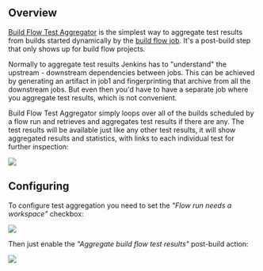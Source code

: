 ## Overview

[Build Flow Test Aggregator](https://wiki.jenkins-ci.org/display/JENKINS/Build+Flow+Test+Aggregator+Plugin) is the simplest way to aggregate test results from builds started dynamically by the [build flow job](https://wiki.jenkins-ci.org/display/JENKINS/Build+Flow+Plugin). It's a post-build step that only shows up for build flow projects.

Normally to aggregate test results Jenkins has to "understand" the upstream - downstream dependencies between jobs. This can be achieved by generating an artifact in job1 and fingerprinting that archive from all the downstream jobs. But even then you'd have to have a separate job where you aggregate test results, which is not convenient.

Build Flow Test Aggregator simply loops over all of the builds scheduled by a flow run and retrieves and aggregates test results if there are any. The test results will be available just like any other test results, it will show aggregated results and statistics, with links to each individual test for further inspection:

<img src="http://cl.ly/image/2S1k221G1k0W/Image%202014-11-07%20at%201.37.40%20pm.png" />

## Configuring

To configure test aggregation you need to set the *"Flow run needs a workspace"* checkbox:

<img src="http://cl.ly/image/2E1p0Z1O2W1i/Image%202014-11-07%20at%201.33.17%20pm.png" />

Then just enable the *"Aggregate build flow test results"* post-build action:

<img src="http://cl.ly/image/3I2p213I3O3C/Image%202014-11-07%20at%201.21.02%20pm.png" />